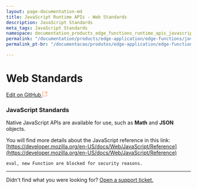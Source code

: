 ```yaml
---
layout: page-documentation-md
title: JavaScript Runtime APIs - Web Standards
description: JavaScript Standards
meta_tags: JavaScript Standards
namespace: documentation_products_edge_functions_runtime_apis_javascript_webstandards
permalink: "/documentation/products/edge-application/edge-functions/javascript-runtime-apis/web-standards/"
permalink_pt-br: "/documentacao/produtos/edge-application/edge-functions/javascript-runtime-apis/web-standards/"

---
```

# Web **Standards**

[Edit on GitHub <svg width="14" height="14" xmlns="http://www.w3.org/2000/svg"><g fill="none" stroke="#F3652B"><path d="M4.81.71H.672v11.43H12.1V8.001" stroke-width=".8"/><path d="M6.87.786h5.155V5.94M6.31 6.5L12.026.786"/></g></svg>](https://github.com/aziontech/docs_en/edit/master/products/edge-application/edge-functions/runtime-apis/javascript/web-standards/2021-01-14-index.md)

### JavaScript Standards

Native JavaScript APIs are available for use, such as **Math** and **JSON** objects.

You will find more details about the JavaScript reference in this link: [https://developer.mozilla.org/en-US/docs/Web/JavaScript/Reference](https://developer.mozilla.org/en-US/docs/Web/JavaScript/Reference)

    eval, new Function are blocked for security reasons.

***

Didn't find what you were looking for? [Open a support ticket.](https://tickets.azion.com/)